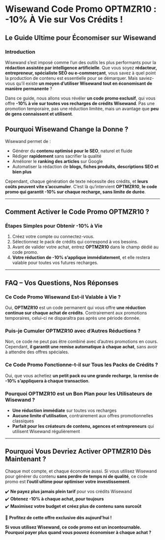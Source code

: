 # **Wisewand Code Promo OPTMZR10 : -10% À Vie sur Vos Crédits !**

## **Le Guide Ultime pour Économiser sur Wisewand**

### **Introduction**
Wisewand s’est imposé comme l’un des outils les plus performants pour la **rédaction assistée par intelligence artificielle**. Que vous soyez **rédacteur, entrepreneur, spécialiste SEO ou e-commerçant**, vous savez à quel point la production de contenu est essentielle pour se démarquer. Mais saviez-vous qu’il existe **un moyen d’utiliser Wisewand tout en économisant de manière permanente** ?

Dans ce guide, nous allons vous révéler **un code promo exclusif**, qui vous offre **-10% à vie sur toutes vos recharges de crédits Wisewand**. Pas une promotion temporaire, pas une réduction limitée, mais un avantage que **peu de gens connaissent et utilisent**.

## **Pourquoi Wisewand Change la Donne ?**

Wisewand permet de :
- Générer du **contenu optimisé pour le SEO**, naturel et fluide
- Rédiger **rapidement** sans sacrifier la qualité
- Améliorer le **ranking des articles** sur Google
- Automatiser la rédaction de **blogs, fiches produits, descriptions SEO et bien plus**

Cependant, chaque génération de texte nécessite des crédits, et **leurs coûts peuvent vite s’accumuler**. C’est là qu’intervient **OPTMZR10**, **le code promo qui garantit -10% sur chaque recharge, sans limite de durée**.

---

## **Comment Activer le Code Promo OPTMZR10 ?**

### **Étapes Simples pour Obtenir -10% à Vie**

1. Créez votre compte ou connectez-vous.
2. Sélectionnez le pack de crédits qui correspond à vos besoins.
3. Avant de valider votre achat, entrez **OPTMZR10** dans le champ dédié au code promo.
4. **Votre réduction de -10% s’applique immédiatement**, et elle restera valable pour toutes vos futures recharges.

---

## **FAQ – Vos Questions, Nos Réponses**

### **Ce Code Promo Wisewand Est-il Valable à Vie ?**
Oui, **OPTMZR10** est un code permanent qui vous offre **une réduction continue sur chaque achat de crédits**. Contrairement aux promotions temporaires, celui-ci ne disparaîtra pas après une période donnée.

### **Puis-je Cumuler OPTMZR10 avec d’Autres Réductions ?**
Non, ce code ne peut pas être combiné avec d’autres promotions en cours. Cependant, **il garantit une remise automatique à chaque achat**, sans avoir à attendre des offres spéciales.

### **Ce Code Promo Fonctionne-t-il sur Tous les Packs de Crédits ?**
Oui, que vous achetiez **un petit pack ou une grande recharge**, **la remise de -10% s’appliquera à chaque transaction**.

### **Pourquoi OPTMZR10 est un Bon Plan pour les Utilisateurs de Wisewand ?**
- **Une réduction immédiate** sur toutes vos recharges
- **Aucune limite d’utilisation**, contrairement aux offres promotionnelles classiques
- **Parfait pour les créateurs de contenu, agences et entrepreneurs** qui utilisent Wisewand régulièrement

---

## **Pourquoi Vous Devriez Activer OPTMZR10 Dès Maintenant ?**

Chaque mot compte, et chaque économie aussi. Si vous utilisez Wisewand pour générer du contenu **sans perdre de temps ni de qualité**, ce code promo est **l’outil ultime pour optimiser votre investissement**.

✔️ **Ne payez plus jamais plein tarif** pour vos crédits Wisewand  
✔️ **Obtenez -10% à chaque achat, pour toujours**  
✔️ **Maximisez votre budget et créez plus de contenu sans surcoût**  

📌 **Profitez de cette offre exclusive dès aujourd’hui !**

**Si vous utilisez Wisewand, ce code promo est un incontournable. Pourquoi payer plus quand vous pouvez économiser à chaque achat ?**


